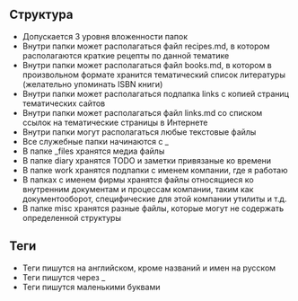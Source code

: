 ## Структура
- Допускается 3 уровня вложенности папок
- Внутри папки может располагаться файл recipes.md, в котором располагаются краткие рецепты по данной тематике
- Внутри папки может располагаться файл books.md, в котором в произвольном формате хранится тематический список литературы (желательно упоминать ISBN книги)
- Внутри папки может располагаться подпапка links с копией страниц тематических сайтов
- Внутри папки может располагаться файл links.md со списком ссылок на тематические страницы в Интернете
- Внутри папки могут располагаться любые текстовые файлы
- Все служебные папки начинаются с \_
- В папке \_files хранятся медиа файлы
- В папке diary хранятся TODO и заметки привязаные ко времени
- В папке work хранятся подпапки с именем компании, где я работаю
- В папках с именем фирмы хранятся файлы относящиеся ко внутренним документам и процессам компании, таким как документооборот, специфические для этой компании утилиты и т.д.
- В папке misc хранятся разные файлы, которые могут не содержать определенной структуры

## Теги
- Теги пишутся на английском, кроме названий и имен на русском
- Теги пишутся через _
-  Теги пишутся маленькими буквами